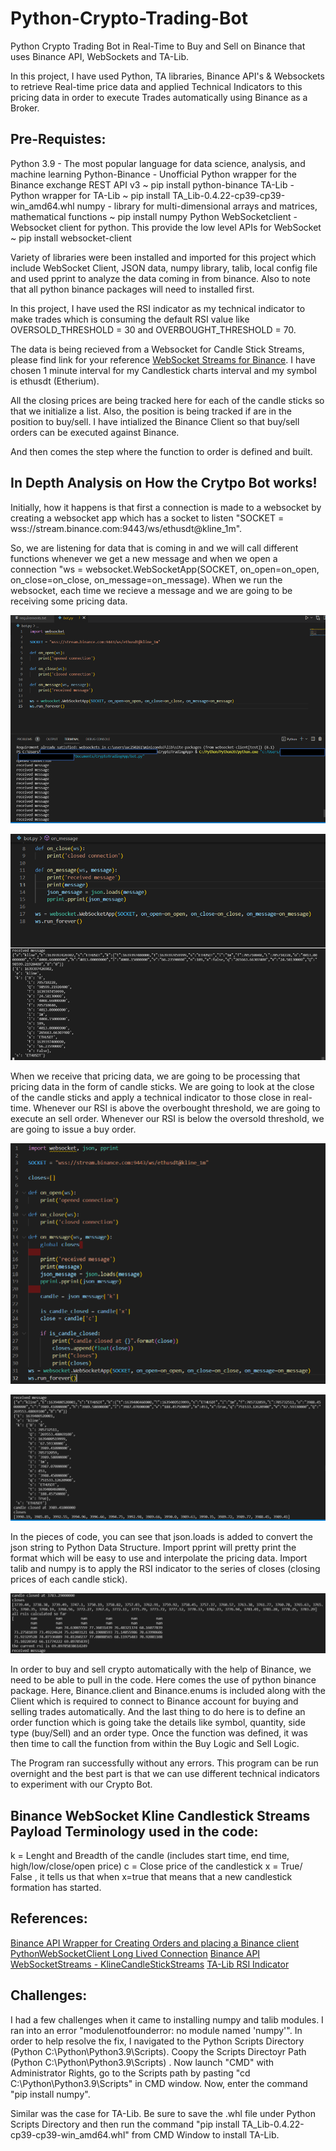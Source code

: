 # Python-Crypto-Trading-Bot
Python Crypto Trading Bot in Real-Time to Buy and Sell on Binance that uses Binance API, WebSockets and TA-Lib.

In this project, I have used Python,  TA libraries, Binance API's & Websockets to retrieve Real-time price data and applied Technical Indicators to this pricing data in order to execute Trades automatically using Binance as a Broker. 
## Pre-Requistes:
Python 3.9 - The most popular language for data science, analysis, and machine learning
Python-Binance - Unofficial Python wrapper for the Binance exchange REST API v3 ~ pip install python-binance
TA-Lib - Python wrapper for TA-Lib ~ pip install TA_Lib-0.4.22-cp39-cp39-win_amd64.whl
numpy - library for multi-dimensional arrays and matrices, mathematical functions ~ pip install numpy
Python WebSocketclient - Websocket client for python. This provide the low level APIs for WebSocket ~ pip install websocket-client

Variety of libraries were been installed and imported for this project which include WebSocket Client, JSON data, numpy library, talib, local config file and used pprint to analyze the data coming in from binance. Also to note that all python binance packages will need to installed first. 

In this project, I have used the RSI indicator as my technical indicator to make trades which is consuming the default RSI value like OVERSOLD_THRESHOLD = 30 and OVERBOUGHT_THRESHOLD = 70. 

The data is being recieved from a Websocket for Candle Stick Streams, please find link for your reference [WebSocket Streams for Binance](https://github.com/binance/binance-spot-api-docs/blob/master/web-socket-streams.md#klinecandlestick-streams). I have chosen 1 minute interval for my Candlestick charts interval and my symbol is ethusdt (Etherium). 

All the closing prices are being tracked here for each of the candle sticks so that we initialize a list. Also, the position is being tracked if are in the position to buy/sell. I have intialized the Binance Client so that buy/sell orders can be executed against Binance. 

And then comes the step where the function to order is defined and built.
## In Depth Analysis on How the Crytpo Bot works!
Initially, how it happens is that first a connection is made to a websocket by creating a websocket app which has a socket to listen "SOCKET = wss://stream.binance.com:9443/ws/ethusdt@kline_1m". 

So, we are listening for data that is coming in and we will call different functions whenever we get a new message and when we open a connection "ws = websocket.WebSocketApp(SOCKET, on_open=on_open, on_close=on_close, on_message=on_message). When we run the websocket, each time we recieve a message and we are going to be receiving some pricing data.

![](Images/Cryptoproj1.png)

![](Images/Cryptoproj2.png)

When we receive that pricing data, we are going to be processing that pricing data in the form of candle sticks. We are going to look at the close of the candle sticks and apply a technical indicator to those close in real-time. Whenever our RSI is above the overbought threshold, we are going to execute an sell order. Whenever our RSI is below the oversold threshold, we are going to issue a buy order. 

![](Images/Cryptoproj3.png)

![](Images/Cryptoproj4.png)

In the pieces of code, you can see that json.loads is added to convert the json string to Python Data Structure. Import pprint will pretty print the format which will be easy to use and interpolate the pricing data.  Import talib and numpy is to apply the RSI indicator to the series of closes (closing prices of each candle stick). 

![](Images/Cryptoproj5.png)

In order to buy and sell crypto automatically with the help of Binance, we need to be able to pull in the code. Here comes the use of python binance package. Here, Binance.client and Binance.enums is included along with the Client which is required to connect to Binance account for buying and selling trades automatically. And the last thing to do here is to define an order function which is going take the details like symbol, quantity, side type (buy/Sell) and an order type. Once the function was defined, it was then time to call the function from within the Buy Logic and Sell Logic.

The Program ran successfully without any errors. This program can be run overnight and the best part is that we can use different technical indicators to experiment with our Crypto Bot. 

## Binance WebSocket Kline Candlestick Streams Payload Terminology used in the code:
k = Lenght and Breadth of the candle (includes start time, end time, high/low/close/open price)
c = Close price of the candlestick
x = True/ False , it tells us that when x=true that means that a new candlestick formation has started. 
## References: 
[Binance API Wrapper for Creating Orders and placing a Binance client](https://github.com/sammchardy/python-binance)
[PythonWebSocketClient Long Lived Connection](https://pypi.org/project/websocket-client/)
[Binance API WebSocketStreams - KlineCandleStickStreams](https://github.com/binance/binance-spot-api-docs/blob/master/web-socket-streams.md#klinecandlestick-streams)
[TA-Lib RSI Indicator](https://mrjbq7.github.io/ta-lib/)

## Challenges:
I had a few challenges when it came to installing numpy and talib modules. I ran into an error "modulenotfounderror: no module named 'numpy'". In order to help resolve the fix, I navigated to the Python Scripts Directory (Python C:\Python\Python3.9\Scripts). Coopy the Scripts Directoyr Path (Python C:\Python\Python3.9\Scripts) . Now launch "CMD" with Administrator Rights, go to the Scripts path by pasting "cd C:\Python\Python3.9\Scripts" in CMD window. Now, enter the command "pip install numpy". 

Similar was the case for TA-Lib. Be sure to save the .whl file under Python Scripts Directory and then run the command "pip install TA_Lib-0.4.22-cp39-cp39-win_amd64.whl" from CMD Window to install TA-Lib. 
